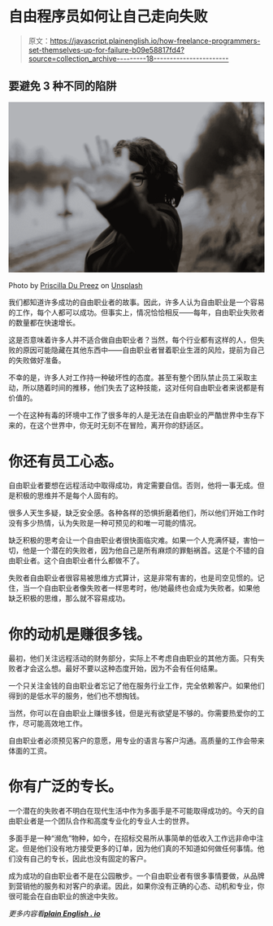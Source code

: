 # 自由程序员如何让自己走向失败

> 原文：<https://javascript.plainenglish.io/how-freelance-programmers-set-themselves-up-for-failure-b09e58817fd4?source=collection_archive---------18----------------------->

## 要避免 3 种不同的陷阱

![](img/984f1aa693c6133580233adc567d3b95.png)

Photo by [Priscilla Du Preez](https://unsplash.com/@priscilladupreez?utm_source=medium&utm_medium=referral) on [Unsplash](https://unsplash.com?utm_source=medium&utm_medium=referral)

我们都知道许多成功的自由职业者的故事。因此，许多人认为自由职业是一个容易的工作，每个人都可以成功。但事实上，情况恰恰相反——每年，自由职业失败者的数量都在快速增长。

这是否意味着许多人并不适合做自由职业者？当然，每个行业都有这样的人，但失败的原因可能隐藏在其他东西中——自由职业者冒着职业生涯的风险，提前为自己的失败做好准备。

不幸的是，许多人对工作持一种破坏性的态度。甚至有整个团队禁止员工采取主动，所以随着时间的推移，他们失去了这种技能，这对任何自由职业者来说都是有价值的。

一个在这种有毒的环境中工作了很多年的人是无法在自由职业的严酷世界中生存下来的，在这个世界中，你无时无刻不在冒险，离开你的舒适区。

# 你还有员工心态。

自由职业者要想在远程活动中取得成功，肯定需要自信。否则，他将一事无成。但是积极的思维并不是每个人固有的。

很多人天生多疑，缺乏安全感。各种各样的恐惧折磨着他们，所以他们开始工作时没有多少热情，认为失败是一种可预见的和唯一可能的情况。

缺乏积极的思考会让一个自由职业者很快面临灾难。如果一个人充满怀疑，害怕一切，他是一个潜在的失败者，因为他自己是所有麻烦的罪魁祸首。这是个不错的自由职业者。这个自由职业者什么都做不了。

失败者自由职业者很容易被思维方式算计，这是非常有害的，也是司空见惯的。记住，当一个自由职业者像失败者一样思考时，他/她最终也会成为失败者。如果他缺乏积极的思维，那么就不容易成功。

# 你的动机是赚很多钱。

最初，他们关注远程活动的财务部分，实际上不考虑自由职业的其他方面。只有失败者才会这么想。最好不要以这种态度开始，因为不会有任何结果。

一个只关注金钱的自由职业者忘记了他在服务行业工作，完全依赖客户。如果他们得到的是低水平的服务，他们也不想掏钱。

当然，你可以在自由职业上赚很多钱，但是光有欲望是不够的。你需要热爱你的工作，尽可能高效地工作。

自由职业者必须预见客户的意愿，用专业的语言与客户沟通。高质量的工作会带来体面的工资。

# 你有广泛的专长。

一个潜在的失败者不明白在现代生活中作为多面手是不可能取得成功的。今天的自由职业者是一个团队合作和高度专业化的专业人士的世界。

多面手是一种“濒危”物种，如今，在招标交易所从事简单的低收入工作远非命中注定。但是他们没有地方接受更多的订单，因为他们真的不知道如何做任何事情。他们没有自己的专长，因此也没有固定的客户。

成为成功的自由职业者不是在公园散步。一个自由职业者有很多事情要做，从品牌到营销他的服务和对客户的承诺。因此，如果你没有正确的心态、动机和专业，你很可能会在自由职业的旅途中失败。

*更多内容看*[***plain English . io***](http://plainenglish.io/)